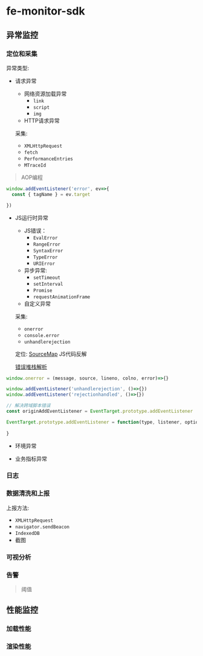 # fe-monitor-sdk

## 异常监控

### 定位和采集

异常类型:

- 请求异常
  - 网络资源加载异常
    - `link`
    - `script`
    - `img`
  - HTTP请求异常

  采集:
    - `XMLHttpRequest`
    - `fetch`
    - `PerformanceEntries`
    - `MTraceId`

> AOP编程

```js
window.addEventListener('error', ev=>{
  const { tagName } = ev.target

})

```

- JS运行时异常
  - JS错误：
    - `EvalError`
    - `RangeError`
    - `SyntaxError`
    - `TypeError`
    - `URIError`
  - 异步异常:
    - `setTimeout`
    - `setInterval`
    - `Promise`
    - `requestAnimationFrame`
  - 自定义异常

  采集:
    - `onerror`
    - `console.error`
    - `unhandlerejection`

  定位: [SourceMap](https://ruanyifeng.com/blog/2013/01/javascript_source_map.html) JS代码反解

  [错误堆栈解析](https://github.com/stacktracejs/error-stack-parser)
  

```js
window.onerror = (message, source, lineno, colno, error)=>{}

window.addEventListener('unhandlerejection', ()=>{})
window.addEventListener('rejectionhandled', ()=>{})

// 解决跨域脚本错误
const originAddEventListener = EventTarget.prototype.addEventListener

EventTarget.prototype.addEventListener = function(type, listener, options) {
  
}

```
  
- 环境异常

- 业务指标异常

### 日志

### 数据清洗和上报

上报方法:

- `XMLHttpRequest`
- `navigator.sendBeacon`
- `IndexedDB`
- 截图


### 可视分析

### 告警

> 阈值

## 性能监控

### 加载性能

### 渲染性能



